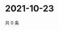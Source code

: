 # 2021-10-23

共 0 条

<!-- BEGIN WEIBO -->
<!-- 最后更新时间 Sat Oct 23 2021 13:12:08 GMT+0800 (China Standard Time) -->

<!-- END WEIBO -->

